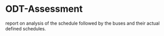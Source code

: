 # ODT-Assessment
report on analysis of the schedule followed by the buses and their actual defined schedules.
